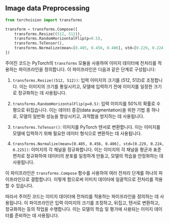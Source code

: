## Image data Preprocessing

```python
from torchvision import transforms

transform = transforms.Compose([
    transforms.Resize((512, 512)),
    transforms.RandomHorizontalFlip(p=0.5),
    transforms.ToTensor(),
    transforms.Normalize(mean=[0.485, 0.456, 0.406], std=[0.229, 0.224, 0.225]),
])
```

주어진 코드는 PyTorch의 `transforms` 모듈을 사용하여 이미지 데이터에 전처리를 적용하는 파이프라인을 정의합니다. 이 파이프라인은 다음과 같은 단계로 구성됩니다:

1. `transforms.Resize((512, 512))`: 입력 이미지의 크기를 (512, 512)로 조정합니다. 이는 이미지의 크기를 통일시키고, 모델에 입력하기 전에 이미지를 일정한 크기로 정규화하는 데 사용됩니다.
    
2. `transforms.RandomHorizontalFlip(p=0.5)`: 입력 이미지를 50%의 확률로 수평으로 뒤집습니다. 이는 데이터 증강(data augmentation)을 위한 기법 중 하나로, 모델의 일반화 성능을 향상시키고, 과적합을 방지하는 데 사용됩니다.
    
3. `transforms.ToTensor()`: 이미지를 PyTorch 텐서로 변환합니다. 이는 이미지를 모델에 입력하기 위해 필요한 데이터 형식으로 변환하는 데 사용됩니다.
    
4. `transforms.Normalize(mean=[0.485, 0.456, 0.406], std=[0.229, 0.224, 0.225])`: 이미지의 각 채널을 정규화합니다. 이는 이미지의 각 채널을 평균과 표준편차로 정규화하여 데이터의 분포를 일정하게 만들고, 모델의 학습을 안정화하는 데 사용됩니다.
    

이 파이프라인은 `transforms.Compose` 함수를 사용하여 여러 전처리 단계를 하나의 파이프라인으로 결합합니다. 이렇게 함으로써 이미지 데이터에 일괄적으로 전처리를 적용할 수 있습니다.

따라서 주어진 코드는 이미지 데이터에 전처리를 적용하는 파이프라인을 정의하는 데 사용됩니다. 이 파이프라인은 입력 이미지의 크기를 조정하고, 뒤집고, 텐서로 변환하고, 정규화하는 등의 작업을 수행합니다. 이는 모델의 학습 및 평가에 사용되는 이미지 데이터를 준비하는 데 사용됩니다.